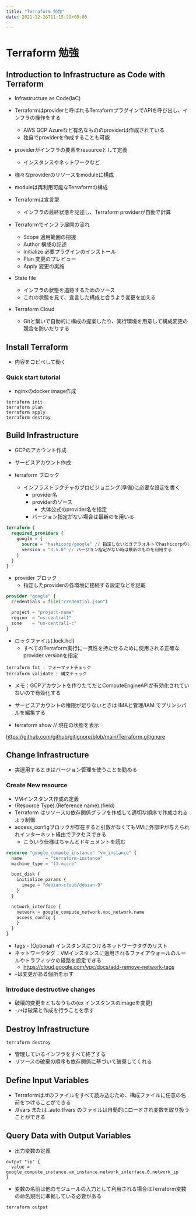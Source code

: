 ```yaml
---
title: "Terraform 勉強"
date: 2021-12-26T11:15:29+09:00

---
```


# Terraform 勉強


## Introduction to Infrastructure as Code with Terraform

* Infrastructure as Code(IaC)
* Terraformはproviderと呼ばれるTerraformプラグインでAPIを呼び出し、インフラの操作をする
    * AWS GCP Azureなど有名なもののproviderは作成されている
    * 独自でproviderを作成することも可能
* providerがインフラの要素をresourceとして定義
    * インスタンスやネットワークなど
* 様々なproviderのリソースをmoduleに構成
* moduleは再利用可能なTerraformの構成
* Terraformは宣言型
    * インフラの最終状態を記述し、Terraform providerが自動で計算

* Terraformでインフラ展開の流れ
    * Scope 適用範囲の把握
    * Author 構成の記述
    * Initialize 必要プラグインのインストール
    * Plan 変更のプレビュー
    * Apply 変更の実施

* State file
    * インフラの状態を追跡するためのソース
    * これの状態を見て、宣言した構成と合うよう変更を加える

* Terraform Cloud
    * Gitと繋いで自動的に構成の提案したり、実行環境を用意して構成変更の競合を防いだりする

## Install Terraform
* 内容をコピペして動く

### Quick start tutorial
* nginxのdocker image作成

```
terraform init
terraform plan
terraform apply
terraform destroy
```

## Build Infrastructure

* GCPのアカウント作成
* サービスアカウント作成

* terraform ブロック
    * インフラストラクチャのプロビジョニング(準備)に必要な設定を書く
        * provider名
        * providerのソース
            * 大体公式のprovider名を指定
        * バージョン指定がない場合は最新のを用いる

```tf
terraform {
  required_providers {
    google = {
      source = "hashicorp/google" // 指定しないときデフォルトでhashicorpのレジストリを見に行く
      version = "3.5.0" // バージョン指定がない時は最新のものを利用する
    }
  }
}
```

* provider ブロック
    * 指定したproviderの各環境に接続する設定などを記載

```tf
provider "google" {
  credentials = file("credential.json")

  project = "project-name"
  region  = "us-central1"
  zone    = "us-central1-c"
}

```

* ロックファイル(.lock.hcl)
    * すべてのTerraform実行に一貫性を持たせるために使用される正確なprovider versionを指定

```
terraform fmt : フォーマットチェック
terraform validate : 構文チェック
```

* メモ：GCPアカウントを作りたてだとComputeEngineAPIが有効化されていないので有効化する
* サービスアカウントの権限が足りないときは IMAと管理/IAM でプリンシパルを編集する

* terraform show // 現在の状態を表示

https://github.com/github/gitignore/blob/main/Terraform.gitignore


## Change Infrastructure
* 実運用するときはバージョン管理を使うことを勧める

### Create New resource

* VMインスタンス作成の定義
* (Resource Type).(Reference name).(field)
* Terraform はリソースの依存関係グラフを作成して適切な順序で作成されるよう制御
* access_configブロックが存在すると引数がなくてもVMに外部IPが与えられれインターネット経由でアクセスできる
    * こういう仕様はちゃんとドキュメントを読む

```tf
resource "google_compute_instance" "vm_instance" {
  name         = "terraform-instance"
  machine_type = "f1-micro"

  boot_disk {
    initialize_params {
      image = "debian-cloud/debian-9"
    }
  }

  network_interface {
    network = google_compute_network.vpc_network.name
    access_config {
    }
  }
}

```

* tags - (Optional) インスタンスにつけるネットワークタグのリスト
* ネットワークタグ：VMインスタンスに適用されるファイアウォールのルールやトラフィックの経路を設定できる
    * https://cloud.google.com/vpc/docs/add-remove-network-tags
* `~`は変更がある個所を示す

### Introduce destructive changes
* 破壊的変更をともなうもの(ex インスタンスのimageを変更)
* `-/+`は破棄と作成を行うことを示す


## Destroy Infrastructure
```
terraform destroy
```
* 管理しているインフラをすべて終了する
* リソースの破棄の順序も依存関係に基づいて破棄してくれる


## Define Input Variables
* Terraformは.tfのファイルをすべて読み込むため、構成ファイルに任意の名前をつけることができる
* .tfvars または .auto.tfvars のファイルは自動的にロードされ変数を取り扱うことができる


## Query Data with Output Variables

* 出力変数の定義

```
output "ip" {
  value = google_compute_instance.vm_instance.network_interface.0.network_ip
}
```
* 変数の名前は他のモジュールの入力として利用される場合はTerraform変数の命名規則に準拠している必要がある

```
terraform output
```
